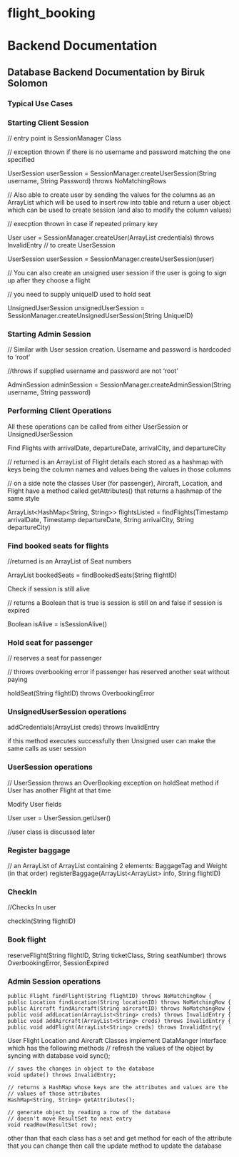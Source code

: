 # flight_booking



# Backend Documentation

## Database Backend Documentation by Biruk Solomon

### Typical Use Cases

### Starting Client Session

 // entry point is SessionManager Class

 // exception thrown if there is no username and password matching the one specified

 UserSession userSession = SessionManager.createUserSession(String username, String Password) throws NoMatchingRows 

 // Also able to create user by sending the values for the columns as an ArrayList<String> which will be used to insert row into table and return a user object which can be used to create session (and also to modify the column values)

 // execption thrown in case if repeated primary key

 User user = SessionManager.createUser(ArrayList<String> credentials) throws InvalidEntry
 // to create UserSession

 UserSession userSession = SessionManager.createUserSession(user)

 // You can also create an unsigned user session if the user is going to sign up after they choose a flight

 // you need to supply uniqueID used to hold seat

 UnsignedUserSession unsignedUserSession = SessionManager.createUnsignedUserSession(String UniqueID)

### Starting Admin Session

 // Similar with User session creation. Username and password is hardcoded to ‘root’

 //throws if supplied username and password are not ‘root’

 AdminSession adminSession = SessionManager.createAdminSession(String username, String password)

### Performing Client Operations

 All these operations can be called from either UserSession or UnsignedUserSession

 Find Flights with arrivalDate, departureDate, arrivalCity, and departureCity

 // returned is an ArrayList of Flight details each stored as a hashmap with keys being the column names and values being the values in those columns 

 // on a side note the classes User (for passenger), Aircraft, Location, and Flight have a method called getAttributes() that returns a hashmap of the same style

 ArrayList<HashMap<String, String>> flightsListed = findFlights(Timestamp arrivalDate, Timestamp departureDate, String arrivalCity, String departureCity) 


### Find booked seats for flights
 //returned is an ArrayList of Seat numbers 

 ArrayList<String> bookedSeats = findBookedSeats(String flightID)

 Check if session is still alive

 // returns a Boolean that is true is session is still on and false if session is expired

 Boolean isAlive = isSessionAlive()

### Hold seat for passenger

// reserves a seat for passenger

// throws overbooking error if passenger has reserved another seat without paying

holdSeat(String flightID) throws OverbookingError

### UnsignedUserSession operations 
  addCredentials(ArrayList<String> creds) throws InvalidEntry

 if this method executes successfully then Unsigned user can make the same calls as user session

### UserSession operations
 // UserSession throws an OverBooking exception on holdSeat method if User has another Flight at that time

 Modify User fields 

 User user = UserSession.getUser()

 //user class is discussed later

### Register baggage 
// an ArrayList of ArrayList containing 2 elements: BaggageTag and Weight (in that order)
registerBaggage(ArrayList<ArrayList<String>> info, String flightID)
  
### CheckIn
 //Checks In user

 checkIn(String flightID)

### Book flight

reserveFlight(String flightID, String ticketClass, String seatNumber) throws OverbookingError, SessionExpired

### Admin Session operations
    public Flight findFlight(String flightID) throws NoMatchingRow {
    public Location findLocation(String locationID) throws NoMatchingRow {
    public Aircraft findAircraft(String aircraftID) throws NoMatchingRow {
    public void addLocation(ArrayList<String> creds) throws InvalidEntry {
    public void addAircraft(ArrayList<String> creds) throws InvalidEntry {
    public void addFlight(ArrayList<String> creds) throws InvalidEntry{

User Flight Location and Aircraft Classes implement DataManger Interface which has the following methods
    // refresh the values of the object by syncing with database
    void sync();
    
    // saves the changes in object to the database
    void update() throws InvalidEntry;
    
    // returns a HashMap whose keys are the attributes and values are the 
    // values of those attributes
    HashMap<String, String> getAttributes();
    
    // generate object by reading a row of the database
    // doesn't move ResultSet to next entry
    void readRow(ResultSet row);

other than that each class has a set and get method for each of the attribute that you can change then call the update method to update the database

